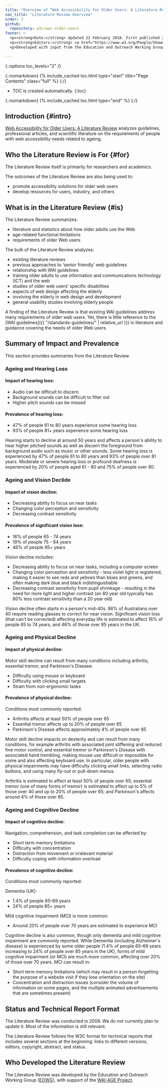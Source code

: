 ```yaml
---
title: "Overview of “Web Accessibility for Older Users: A Literature Review”"
nav_title: "Literature Review Overview"
order: 3
github:
  repository: w3c/wai-older-users
footer: >
  <p><strong>Date:</strong> Updated 22 February 2018. First published 2008.</p>
  <p><strong>Editors:</strong> <a href="https://www.w3.org/People/Shawn/">Shawn Lawton Henry</a> and <a href="https://www.w3.org/People/Andrew/" >Andrew Arch</a>. Contributors: <a href="https://www.w3.org/People/shadi/">Shadi Abou-Zahra</a> and Vicki Menezes Miller.</p>
  <p>Developed with input from the Education and Outreach Working Group (<a href="http://www.w3.org/WAI/EO/">EOWG</a>). Related to the  <a href="https://www.w3.org/WAI/WAI-AGE/">WAI-AGE Project</a> funded by the European Commission under the 6th Framework.</p>

---
```


{::options toc_levels="2" /}

{::nomarkdown}
{% include_cached toc.html type="start" title="Page Contents" class="full" %}
{:/}

-   TOC is created automatically.
{:toc}

{::nomarkdown}
{% include_cached toc.html type="end" %}
{:/}

## Introduction {#intro}

[Web Accessibility for Older Users: A Literature Review](http://www.w3.org/TR/wai-age-literature/) analyzes guidelines, professional articles, and scientific literature on the requirements of people with web accessibility needs related to ageing.

## Who the Literature Review is For {#for}

The Literature Review itself is primarily for researchers and academics.

The outcomes of the Literature Review are also being used to:

- promote accessibility solutions for older web users
- develop resources for users, industry, and others

## What is in the Literature Review {#is}

The Literature Review summarizes:

- literature and statistics about how older adults use the Web
- age-related functional limitations
- requirements of older Web users

The bulk of the Literature Review analyzes:

-   existing literature reviews
-   previous approaches to ‘senior friendly’ web guidelines
-   relationship with WAI guidelines
-   training older adults to use information and communications technology (ICT) and the web
-   studies of older web users’ specific disabilities
-   aspects of web design affecting the elderly
-   involving the elderly in web design and development
-   general usability studies involving elderly people

A finding of the Literature Review is that existing WAI guidelines address many requirements of older web users. Yet, there is little reference to the [WAI guidelines]({{ "/standards-guidelines/" | relative_url }}) in literature and guidance covering the needs of older Web users.

## Summary of Impact and Prevalence

This section provides summaries from the Literature Review.

### Ageing and Hearing Loss

#### Impact of hearing loss:

* Audio can be difficult to discern
* Background sounds can be difficult to filter out
* Higher pitch sounds can be missed

#### Prevalence of hearing loss:

* 47% of people 61 to 80 years experience some hearing loss
* 93% of people 81+ years experience some hearing loss

Hearing starts to decline at around 50 years and affects a person's ability to hear higher pitched sounds as well as discern the foreground from background audio such as music or other sounds. Some hearing loss is experienced by 47% of people 61 to 80 years and 93% of people over 81 years. Moderate or severe hearing loss or profound deafness is experienced by 20% of people aged 61 - 80 and 75% of people over 80.

### Ageing and Vision Declide

#### Impact of vision decline:

- Decreasing ability to focus on near tasks
- Changing color perception and sensitivity
- Decreasing contrast sensitivity

#### Prevalence of significant vision lose:

- 16% of people 65 - 74 years
- 19% of people 75 - 84 years
- 46% of people 85+ years

Vision decline includes:

- Decreasing ability to focus on near tasks, including a computer screen
- Changing color perception and sensitivity - less violet light is registered, making it easier to see reds and yellows than blues and greens, and often making dark blue and black indistinguishable
- Decreasing contrast sensitivity from pupil shrinkage - resulting in the need for more light and higher contrast (an 80 year old typically has 80% less contrast sensitivity than a 20 year old)

Vision decline often starts in a person's mid-40s. 86% of Australians over 40 require reading glasses to correct for near vision. Significant vision loss (that can't be corrected) affecting everyday life is estimated to affect 16% of people 65 to 74 years, and 46% of those over 85 years in the UK.

### Ageing and Physical Decline

#### Impact of physical decline:

Motor skill decline can result from many conditions including arthritis, essential tremor, and Parkinson's Disease:

-   Difficulty using mouse or keyboard
-   Difficulty with clicking small targets
-   Strain from non-ergonomic tasks

#### Prevalence of physical decline:

Conditions most commonly reported:

-   Arthritis affects at least 50% of people over 65
-   Essential tremor affects up to 20% of people over 65
-   Parkinson's Disease affects approximately 4% of people over 85

Motor skill decline impacts on dexterity and can result from many conditions, for example arthritis with associated joint stiffening and
reduced fine motor control, and essential tremor or Parkinson's Disease with associated hand trembling, making mouse use difficult or impossible for some and also affecting keyboard use. In particular, older people with physical impairments may have difficulty clicking small links, selecting radio buttons, and using many fly-out or pull-down menus.

Arthritis is estimated to affect at least 50% of people over 65; essential tremor (one of many forms of tremor) is estimated to affect up to 5% of those over 40 and up to 20% of people over 65; and Parkinson's affects around 4% of those over 85.

### Ageing and Cognitive Decline

#### Impact of cognitive decline:

Navigation, comprehension, and task completion can be affected by:

-   Short term memory limitations
-   Difficulty with concentration
-   Distraction from movement or irrelevant material
-   Difficulty coping with information overload

#### Prevalence of cognitive decline:

Conditions most commonly reported:

Dementia (UK):

-   1.4% of people 65–69 years
-   24% of people 85+ years

Mild cognitive impairment (MCI) is more common:

-   Around 20% of people over 70 years are estimated to experience MCI

Cognitive decline is also common, though only dementia and mild cognitive impairment are commonly reported. While Dementia (including
Alzheimer's disease) is experienced by some older people (1.4% of people 65–69 years increasing to 24% of people over 85 years in the UK), forms of mild cognitive impairment (or MCI) are much more common, affecting over 20% of those over 70 years. MCI can result in:

-   Short term memory limitations (which may result in a person forgetting the purpose of a website visit if they lose orientation
    on the site)
-   Concentration and distraction issues (consider the volume of information on some pages, and the multiple animated advertisements
    that are sometimes present)
    
## Status and Technical Report Format

The Literature Review was conducted in 2008. We do not currently plan to update it. Most of the information is still relevant.

The Literature Review follows the W3C format for technical reports that includes several sections at the beginning: links to different versions, editors, copyright, abstract, and status.


## Who Developed the Literature Review

The Literature Review was developed by the Education and Outreach Working Group ([EOWG](https://www.w3.org/WAI/EO/)), with support of the [WAI-AGE Project](http://www.w3.org/WAI/WAI-AGE/).
